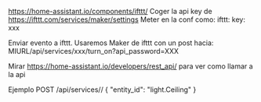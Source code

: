 https://home-assistant.io/components/ifttt/
Coger la api key de https://ifttt.com/services/maker/settings
Meter en la conf como:
ifttt:
  key: xxx


Enviar evento a ifttt.
Usaremos Maker de ifttt con un post hacia:
MIURL/api/services/xxx/turn_on?api_password=XXX


Mirar https://home-assistant.io/developers/rest_api/ para ver como llamar a la api


Ejemplo
POST /api/services/<domain>/<service>
{
    "entity_id": "light.Ceiling"
}

